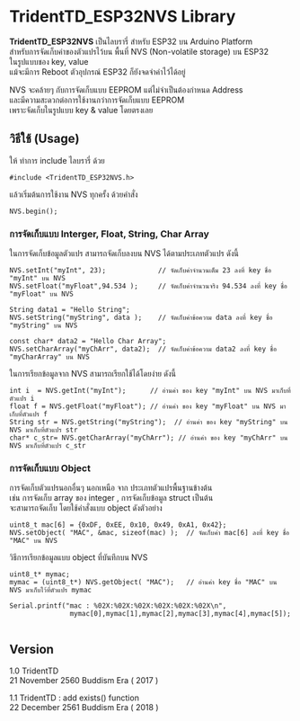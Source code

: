 TridentTD_ESP32NVS Library
==========================

**TridentTD_ESP32NVS** เป็นไลบรารี่ สำหรับ ESP32 บน Arduino Platform  
สำหรับการจัดเก็บค่าของตัวแปรไว้บน พื้นที่ NVS (Non-volatile storage)  บน ESP32  
ในรูปแบบชอง key, value  
แม้จะมีการ Reboot ตัวอุปกรณ์ ESP32 ก็ยังจดจำค่าไว้ได้อยู่  
  
NVS จะคล้ายๆ กับการจัดเก็บแบบ EEPROM แต่ไม่จำเป็นต้องกำหนด Address  
และมีความสะดวกต่อการใช้งานกว่าการจัดเก็บแบบ EEPROM  
เพราะจัดเก็บในรูปแบบ key & value โดยตรงเลย  
  
  
## วิธีใช้ (Usage)

ให้ ทำการ include ไลบรารี่ ด้วย  

```
#include <TridentTD_ESP32NVS.h>
```
  
แล้วเริ่มต้นการใช้งาน NVS ทุกครั้ง ด้วยคำสั่ง  
  
```
NVS.begin();
```
  
  
  
### การจัดเก็บแบบ Interger, Float, String, Char Array

ในการจัดเก็บข้อมูลตัวแปร สามารถจัดเก็บลงบน NVS ได้ตามประเภทตัวแปร ดังนี้  
  
```
NVS.setInt("myInt", 23);             // จัดเก็บค่าจำนวนเต็ม 23 ลงที่ key ชื่อ "myInt" บน NVS
NVS.setFloat("myFloat",94.534 );     // จัดเก็บค่าจำนวนจริง 94.534 ลงที่ key ชื่อ "myFloat" บน NVS

String data1 = "Hello String";
NVS.setString("myString", data );    // จัดเก็บค่าข้อความ data ลงที่ key ชื่อ "myString" บน NVS

const char* data2 = "Hello Char Array";
NVS.setCharArray("myChArr", data2);  // จัดเก็บค่าข้อความ data2 ลงที่ key ชื่อ "myCharArray" บน NVS
```
  
ในการเรียกข้อมูลจาก NVS สามารถเรียกใช้ได้โดยง่าย ดังนี้  
  
```
int i  = NVS.getInt("myInt");      // อ่านค่า ของ key "myInt" บน NVS มาเก็บที่ตัวแปร i
float f = NVS.getFloat("myFloat"); // อ่านค่า ของ key "myFloat" บน NVS มาเก็บที่ตัวแปร f
String str = NVS.getString("myString");  // อ่านค่า ของ key "myString" บน NVS มาเก็บที่ตัวแปร str
char* c_str= NVS.getCharArray("myChArr"); // อ่านค่า ของ key "myChArr" บน NVS มาเก็บที่ตัวแปร c_str
```
  
  
### การจัดเก็บแบบ Object
  
การจัดเก็บตัวแปรนอกอื่นๆ นอกเหนือ จาก ประเภทตัวแปรพื้นฐานข้างต้น  
เช่น การจัดเก็บ array ของ integer , การจัดเก็บข้อมูล struct เป็นต้น  
จะสามารถจัดเก็บ โดยใช้คำสั่งแบบ object ดังตัวอย่าง  
  
```
uint8_t mac[6] = {0xDF, 0xEE, 0x10, 0x49, 0xA1, 0x42};
NVS.setObject( "MAC", &mac, sizeof(mac) );  // จัดเก็บค่า mac[6] ลงที่ key ชื่อ "MAC" บน NVS
```
  
วิธีการเรียกข้อมูลแบบ object ที่บันทึกบน NVS  
  
```
uint8_t* mymac;
mymac = (uint8_t*) NVS.getObject( "MAC");   // อ่านค่า key ชื่อ "MAC" บน NVS มาเก็บไว้ที่ตัวแปร mymac

Serial.printf("mac : %02X:%02X:%02X:%02X:%02X:%02X\n", 
               mymac[0],mymac[1],mymac[2],mymac[3],mymac[4],mymac[5]);
               
```
  
  
  
Version
----- 
1.0  TridentTD  
21 November 2560 Buddism Era ( 2017 )  
  
1.1 TridentTD : add exists() function  
22 December 2561 Buddism Era ( 2018 )  
